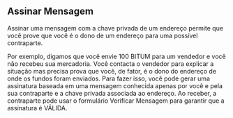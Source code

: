 ## Assinar Mensagem

Assinar uma mensagem com a chave privada de um endereço permite que você prove que você é o dono de um endereço para uma possível contraparte.

Por exemplo, digamos que você envie 100 BITUM para um vendedor e você não recebeu sua mercadoria. Você contacta o vendedor para explicar a situação mas precisa prova que você, de fator, é o dono do endereço de onde os fundos foram enviados. Para fazer isso, você pode gerar uma assinatura baseada em uma mensagem conhecida apenas por você e pela sua contraparte e a chave privada associada ao endereço. Ao receber, a contraparte pode usar o formulário Verificar Mensagem  para garantir que a assinatura é VÁLIDA.
